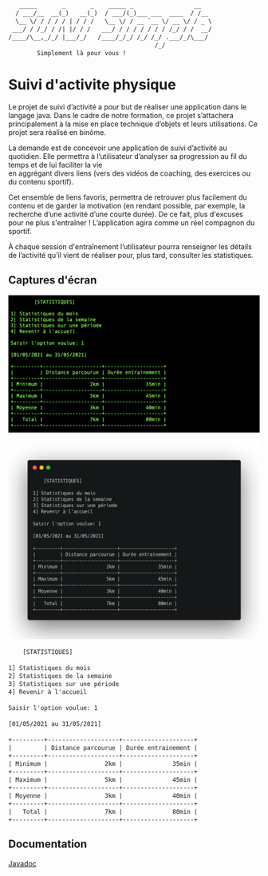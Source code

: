 ```
   _____       _       _    _____ _                 __   
  / ___/__  __(_)   __(_)  / ___/(_)___ ___  ____  / /__ 
  \__ \/ / / / / | / / /   \__ \/ / __ `__ \/ __ \/ / _ \
 ___/ / /_/ / /| |/ / /   ___/ / / / / / / / /_/ / /  __/
/____/\__,_/_/ |___/_/   /____/_/_/ /_/ /_/ .___/_/\___/ 
                                         /_/             
		Simplement là pour vous !
```

# Suivi d'activite physique

Le projet de suivi d’activité a pour but de réaliser une application dans le langage java. Dans le cadre de notre formation, ce projet s’attachera principalement à la mise en place technique d’objets et leurs utilisations. Ce projet sera réalisé en binôme.

La demande est de concevoir une application de suivi d’activité au quotidien. Elle permettra à l’utilisateur d’analyser sa progression au fil du temps et de lui faciliter la vie  
en aggrégant divers liens (vers des vidéos de coaching, des exercices ou du contenu sportif). 

Cet ensemble de liens favoris, permettra de retrouver plus facilement du contenu et de garder la motivation (en rendant possible, par exemple, la recherche d’une activité d’une courte durée). De ce fait, plus d'excuses pour ne plus s'entraîner ! L’application agira comme un réel compagnon du sportif. 

À chaque session d'entraînement l’utilisateur pourra renseigner les détails de l’activité qu’il vient de réaliser pour, plus tard, consulter les statistiques.

## Captures d'écran

![Affichage des statistiques](statistiques.png)

![Affichage des statistiques](carbon-2.png)

```
	[STATISTIQUES]

1] Statistiques du mois
2] Statistiques de la semaine
3] Statistiques sur une période
4] Revenir à l'accueil

Saisir l'option voulue: 1

[01/05/2021 au 31/05/2021]

+---------+--------------------+--------------------+
|         | Distance parcourue | Durée entrainement |
+---------+--------------------+--------------------+
| Minimum |                2km |              35min |
+---------+--------------------+--------------------+
| Maximum |                5km |              45min |
+---------+--------------------+--------------------+
| Moyenne |                3km |              40min |
+---------+--------------------+--------------------+
|   Total |                7km |              80min |
+---------+--------------------+--------------------+
```

## Documentation

[Javadoc](https://glichou.github.io/SuiviActivitePhysique)